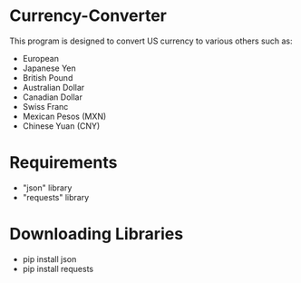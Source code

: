 # Currency-Converter

This program is designed to convert US currency to various others
such as:
  * European
  * Japanese Yen
  * British Pound
  * Australian Dollar
  * Canadian Dollar
  * Swiss Franc
  * Mexican Pesos (MXN)
  * Chinese Yuan (CNY)

# Requirements
  * "json" library
  * "requests" library

# Downloading Libraries
  * pip install json
  * pip install requests
